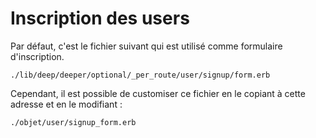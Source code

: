 # Inscription des users

Par défaut, c'est le fichier suivant qui est utilisé comme formulaire d'inscription.

    ./lib/deep/deeper/optional/_per_route/user/signup/form.erb


Cependant, il est possible de customiser ce fichier en le copiant à cette adresse et en le modifiant :

    ./objet/user/signup_form.erb

